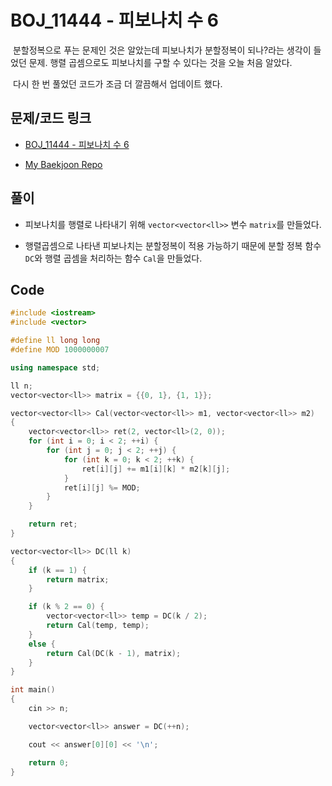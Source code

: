 # BOJ_11444 - 피보나치 수 6

&nbsp;분할정복으로 푸는 문제인 것은 알았는데 피보나치가 분할정복이 되나?라는 생각이 들었던 문제. 행렬 곱셈으로도 피보나치를 구할 수 있다는 것을 오늘 처음 알았다.

&nbsp;다시 한 번 풀었던 코드가 조금 더 깔끔해서 업데이트 했다.

## 문제/코드 링크

- [BOJ_11444 - 피보나치 수 6](https://www.acmicpc.net/problem/11444)

- [My Baekjoon Repo](https://github.com/Meantint/Baekjoon)

## 풀이

- 피보나치를 행렬로 나타내기 위해 `vector<vector<ll>>` 변수 `matrix`를 만들었다.

- 행렬곱셈으로 나타낸 피보나치는 분할정복이 적용 가능하기 때문에 분할 정복 함수 `DC`와 행렬 곱셈을 처리하는 함수 `Cal`을 만들었다.

## Code

```cpp
#include <iostream>
#include <vector>

#define ll long long
#define MOD 1000000007

using namespace std;

ll n;
vector<vector<ll>> matrix = {{0, 1}, {1, 1}};

vector<vector<ll>> Cal(vector<vector<ll>> m1, vector<vector<ll>> m2)
{
    vector<vector<ll>> ret(2, vector<ll>(2, 0));
    for (int i = 0; i < 2; ++i) {
        for (int j = 0; j < 2; ++j) {
            for (int k = 0; k < 2; ++k) {
                ret[i][j] += m1[i][k] * m2[k][j];
            }
            ret[i][j] %= MOD;
        }
    }

    return ret;
}

vector<vector<ll>> DC(ll k)
{
    if (k == 1) {
        return matrix;
    }

    if (k % 2 == 0) {
        vector<vector<ll>> temp = DC(k / 2);
        return Cal(temp, temp);
    }
    else {
        return Cal(DC(k - 1), matrix);
    }
}

int main()
{
    cin >> n;

    vector<vector<ll>> answer = DC(++n);

    cout << answer[0][0] << '\n';

    return 0;
}
```
